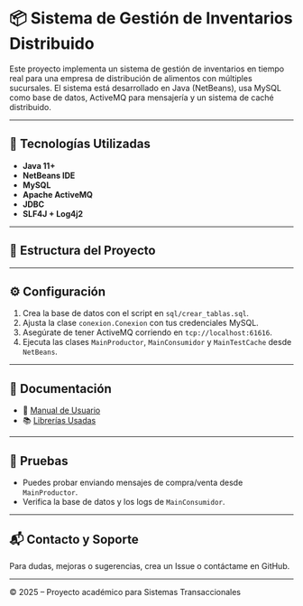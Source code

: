# 📦 Sistema de Gestión de Inventarios Distribuido

Este proyecto implementa un sistema de gestión de inventarios en tiempo real para una empresa de distribución de alimentos con múltiples sucursales. El sistema está desarrollado en Java (NetBeans), usa MySQL como base de datos, ActiveMQ para mensajería y un sistema de caché distribuido.

---

## 🧩 Tecnologías Utilizadas

- **Java 11+**
- **NetBeans IDE**
- **MySQL**
- **Apache ActiveMQ**
- **JDBC**
- **SLF4J + Log4j2**

---

## 📂 Estructura del Proyecto


---

## ⚙️ Configuración

1. Crea la base de datos con el script en `sql/crear_tablas.sql`.
2. Ajusta la clase `conexion.Conexion` con tus credenciales MySQL.
3. Asegúrate de tener ActiveMQ corriendo en `tcp://localhost:61616`.
4. Ejecuta las clases `MainProductor`, `MainConsumidor` y `MainTestCache` desde `NetBeans`.

---

## 📖 Documentación

- 📘 [Manual de Usuario](docs/manual_usuario.md)
- 📚 [Librerías Usadas](docs/librerias_usadas.md)

---

## 🧪 Pruebas

- Puedes probar enviando mensajes de compra/venta desde `MainProductor`.
- Verifica la base de datos y los logs de `MainConsumidor`.

---

## 📬 Contacto y Soporte

Para dudas, mejoras o sugerencias, crea un Issue o contáctame en GitHub.

---

© 2025 – Proyecto académico para Sistemas Transaccionales

